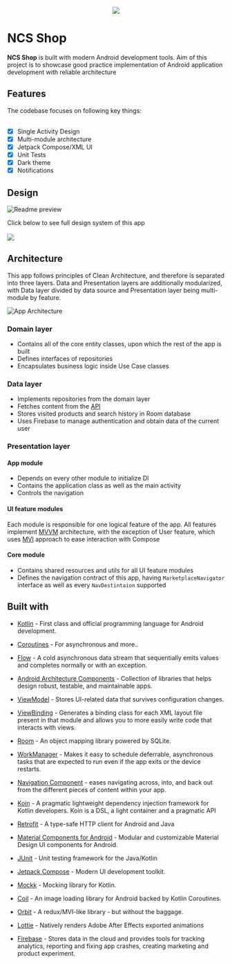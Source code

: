 <p align = "center">    
  <img src="https://user-images.githubusercontent.com/79194789/166696631-9d4f044f-e26b-4679-a06f-07b877bc23ad.png" />
</p>
<h1>NCS Shop</h1>
<p><b>NCS Shop</b> is built with modern Android development tools. Aim of this project is to showcase good practice implementation of Android application development with reliable architecture</p>
<!-- <p><i><b>You can install and test latest NCS app from below</b></i></p> -->
<!-- <a href="link to artefact"> <image src="link to image"> </a>   temporary only image-->
<!-- <image src="https://user-images.githubusercontent.com/66072196/166214930-eb9b2a60-9f37-470e-8c4a-7f5b11959207.svg"/> -->
<h2>Features</h2>
The codebase focuses on following key things:
<br></br>

- [x] Single Activity Design
- [x] Multi-module architecture
- [x] Jetpack Compose/XML UI
- [x] Unit Tests
- [x] Dark theme
- [x] Notifications
<h2>Design</h2>

![Readme preview](https://user-images.githubusercontent.com/79194789/170563519-16b9de53-b47e-4f17-8b99-cd71f9ce8092.png)

Click below to see full design system of this app
<br></br>
 <a href="https://www.figma.com/file/KsQuIeHl9aypcJUHLYnAWU/marketplace?node-id=0%3A1">
 <img src="https://user-images.githubusercontent.com/66072196/166246753-662d7a8c-cab7-4ff8-84d1-4c4dd525da53.svg"></a>

<h2>Architecture</h2>
<p>This app follows principles of Clean Architecture, and therefore is separated into three layers. Data and Presentation layers are additionally modularized, with Data layer divided by data source and Presentation layer being multi-module by feature. </p>

![App Architecture](https://user-images.githubusercontent.com/79194789/166696151-58c6fd9c-1812-4822-afe0-311495946315.png)

<h3>Domain layer</h3>

 - Contains all of the core entity classes, upon which the rest of the app is built
 - Defines interfaces of repositories
 - Encapsulates business logic inside Use Case classes

<h3>Data layer</h3>

 - Implements repositories from the domain layer
 - Fetches content from the <a href="https://github.com/beleavemebe/marketplace-api">API</a>
 - Stores visited products and search history in Room database
 - Uses Firebase to manage authentication and obtain data of the current user

<h3>Presentation layer</h3>
<h4>App module</h4>

- Depends on every other module to initialize DI
- Contains the application class as well as the main activity
- Controls the navigation

<h4>UI feature modules</h4>

Each module is responsible for one logical feature of the app. All features implement <a href="https://en.wikipedia.org/wiki/Model%E2%80%93view%E2%80%93viewmodel#:~:text=Model%E2%80%93view%E2%80%93viewmodel%20(MVVM,is%20not%20dependent%20on%20any">MVVM</a> architecture, with the exception of User feature, which uses <a href="https://medium.com/quality-content/mvi-a-reactive-architecture-pattern-45c6f5096ab7#:~:text=In%20MVI%2C%20models%20are%20formalized,might%20have%20its%20own%20state.">MVI</a> approach to ease interaction with Compose

<h4>Core module</h4>

- Contains shared resources and utils for all UI feature modules
- Defines the navigation contract of this app, having `MarketplaceNavigator` interface as well as every `NavDestintaion` supported

<h2>Built with</h2>

- <p><a href="https://kotlinlang.org/">Kotlin</a> - First class and official programming language for Android development.</p>
- <p><a href="https://kotlinlang.org/docs/reference/coroutines-overview.html">Coroutines</a> - For asynchronous and more..</p>
- <p><a href="https://kotlin.github.io/kotlinx.coroutines/kotlinx-coroutines-core/kotlinx.coroutines.flow/-flow/">Flow</a> - A cold asynchronous data stream that sequentially emits values and completes normally or with an exception.</p>
- <p><a href="https://developer.android.com/topic/libraries/architecture">Android Architecture Components</a> - Collection of libraries that helps design robust, testable, and maintainable apps.</p>
- <p><a href="https://developer.android.com/topic/libraries/architecture/viewmodel">ViewModel</a> - Stores UI-related data that survives configuration changes.</p>
- <p><a href="https://developer.android.com/topic/libraries/view-binding">ViewBinding</a> - Generates a binding class for each XML layout file present in that module and allows you to more easily write code that interacts with views.</p>
- <p><a href="https://developer.android.com/jetpack/androidx/releases/room">Room</a> - An object mapping library powered by SQLite.</p>
- <p><a href="https://developer.android.com/topic/libraries/architecture/workmanager">WorkManager</a> - Makes it easy to schedule deferrable, asynchronous tasks that are expected to run even if the app exits or the device restarts.</p>
- <p><a href="https://developer.android.com/guide/navigation/navigation-getting-started">Navigation Component</a> - eases navigating across, into, and back out from the different pieces of content within your app.</p>
- <p><a href="https://insert-koin.io/">Koin</a> - A pragmatic lightweight dependency injection framework for Kotlin developers. Koin is a DSL, a light container and a pragmatic API</p>
- <p><a href="https://square.github.io/retrofit/">Retrofit</a> - A type-safe HTTP client for Android and Java</p>
- <p><a href="https://github.com/material-components/material-components-android">Material Components for Android</a> - Modular and customizable Material Design UI components for Android.</p>
- <p><a href="https://junit.org/junit4/">JUnit</a> - Unit testing framework for the Java/Kotlin</p>
- <p><a href="https://developer.android.com/jetpack/compose">Jetpack Compose</a> - Modern UI development toolkit.</p>
- <p><a href="https://mockk.io/">Mockk</a> - Mocking library for Kotlin.</p>
- <p><a href="https://github.com/coil-kt/coil">Coil</a> - An image loading library for Android backed by Kotlin Coroutines.</p>
- <p><a href="https://github.com/orbit-mvi/orbit-mvi">Orbit</a> - A redux/MVI-like library - but without the baggage.</p>
- <p><a href="https://github.com/airbnb/lottie-android">Lottie</a> - Natively renders Adobe After Effects exported animations</p>
- <p><a href="https://firebase.google.com/docs">Firebase</a> - Stores data in the cloud and provides tools for tracking analytics, reporting and fixing app crashes, creating marketing and product experiment.
